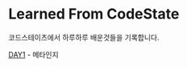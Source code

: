 # Learned From CodeState

코드스테이츠에서 하루하루 배운것들을 기록합니다.

[DAY1](https://github.com/Shaa-code/Today-I-Learned/blob/main/Learned%20From%20CodeStates/Day1.md) - 메타인지
